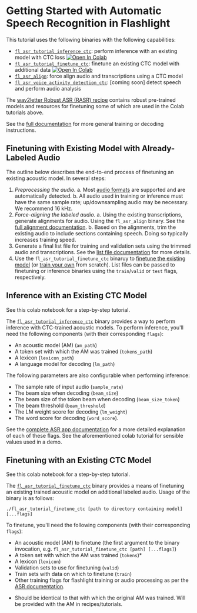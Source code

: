 # Getting Started with Automatic Speech Recognition in Flashlight

This tutorial uses the following binaries with the following capabilities:
- [`fl_asr_tutorial_inference_ctc`](https://github.com/jacobkahn/flashlight/blob/tutorial_docs/flashlight/app/asr/tutorial/README.md#inference-with-an-existing-ctc-model): perform inference with an existing model with CTC loss [![Open In Colab](https://colab.research.google.com/assets/colab-badge.svg)](https://colab.research.google.com/github/todo)
- [`fl_asr_tutorial_finetune_ctc`](https://github.com/jacobkahn/flashlight/blob/tutorial_docs/flashlight/app/asr/tutorial/README.md#finetuning-with-an-existing-ctc-model): finetune an existing CTC model with additional data [![Open In Colab](https://colab.research.google.com/assets/colab-badge.svg)](https://colab.research.google.com/github/todo)
- [`fl_asr_align`](https://github.com/facebookresearch/flashlight/blob/master/flashlight/app/asr/tools/alignment): force align audio and transcriptions using a CTC model
- [`fl_asr_voice_activity_detection_ctc`](https://github.com/facebookresearch/flashlight/blob/master/flashlight/app/asr/tools): [coming soon] detect speech and perform audio analysis

The [wav2letter Robust ASR (RASR) recipe](https://github.com/facebookresearch/wav2letter/tree/master/recipes/rasr) contains robust pre-trained models and resources for finetuning some of which are used in the Colab tutorials above.

See the [full documentation](https://github.com/jacobkahn/flashlight/blob/tutorial_docs/flashlight/app/asr) for more general training or decoding instructions.

## Finetuning with Existing Model with Already-Labeled Audio

The outline below describes the end-to-end process of finetuning an existing acoustic model. In several steps:
1. *Preprocessing the audio.*
  a. Most [audio formats](http://libsndfile.github.io/libsndfile/formats.html) are supported and are automatically detected.
  b. All audio used in training or inference must have the same sample rate; up/downsampling audio may be necessary. We recommend 16 kHz.
2. *Force-aligning the labeled audio.*
  a. Using the existing transcriptions, generate alignments for audio. Using the `fl_asr_align` binary. See the [full alignment documentation](https://github.com/facebookresearch/flashlight/blob/master/flashlight/app/asr/tools/alignment).
  b. Based on the alignments, trim the existing audio to include sections containing speech. Doing so typically increases training speed.
3. Generate a final list file for training and validation sets using the trimmed audio and transcriptions. See the [list file documentation](https://github.com/jacobkahn/flashlight/blob/tutorial_docs/flashlight/app/asr/README.md#audio-and-transcriptions-data) for more details.
4. Use the `fl_asr_tutorial_finetune_ctc` binaruy to [finetune the existing model](https://github.com/jacobkahn/flashlight/blob/tutorial_docs/flashlight/app/asr/tutorial/README.md#finetuning-with-an-existing-ctc-model) (or [train your own](https://github.com/jacobkahn/flashlight/blob/tutorial_docs/flashlight/app/asr/README.md#how-to-train-acoustic-model) from scratch). List files can be passed to finetuning or inference binaries using the `train`/`valid` or `test` flags, respectively.

## Inference with an Existing CTC Model

See this colab notebook for a step-by-step tutorial.

The [`fl_asr_tutorial_inference_ctc`](https://github.com/facebookresearch/flashlight/blob/master/flashlight/app/asr/tutorial/InferenceCTC.cpp) binary provides a way to perform inference with CTC-trained acoustic models. To perform inference, you'll need the following components (with their corresponding `flags`):
- An acoustic model (AM) (`am_path`)
- A token set with which the AM was trained (`tokens_path`)
- A lexicon (`lexicon_path`)
- A language model for decoding (`lm_path`)

The following parameters are also configurable when performing inference:
- The sample rate of input audio (`sample_rate`)
- The beam size when decoding (`beam_size`)
- The beam size of the token beam when decoding (`beam_size_token`)
- The beam threshold (`beam_threshold`)
- The LM weight score for decoding (`lm_weight`)
- The word score for decoding (`word_score`).

See the [complete ASR app documentation](https://github.com/jacobkahn/flashlight/blob/tutorial_docs/flashlight/app/asr/README.md) for a more detailed explanation of each of these flags. See the aforementioned colab tutorial for sensible values used in a demo.

## Finetuning with an Existing CTC Model

See this colab notebook for a step-by-step tutorial.

The [`fl_asr_tutorial_finetune_ctc`](https://github.com/jacobkahn/flashlight/blob/tutorial_docs/flashlight/app/asr/tutorial/FinetuneCTC.cpp) binary provides a means of finetuning an existing trained acoustic model on additional labeled audio. Usage of the binary is as follows:
```
./fl_asr_tutorial_finetune_ctc [path to directory containing model] [...flags]
```
To finetune, you'll need the following components (with their corresponding `flags`):
- An acoustic model (AM) to finetune (the first argument to the binary invocation, e.g. `fl_asr_tutorial_finetune_ctc [path] [...flags]`)
- A token set with which the AM was trained (`tokens`)*
- A lexicon (`lexicon`)
- Validation sets to use for finetuning (`valid`)
- Train sets with data on which to finetune (`train`)
- Other training flags for flashlight training or audio processing as per the [ASR documentation](https://github.com/jacobkahn/flashlight/blob/tutorial_docs/flashlight/app/asr/README.md).

* Should be identical to that with which the original AM was trained. Will be provided with the AM in recipes/tutorials.

